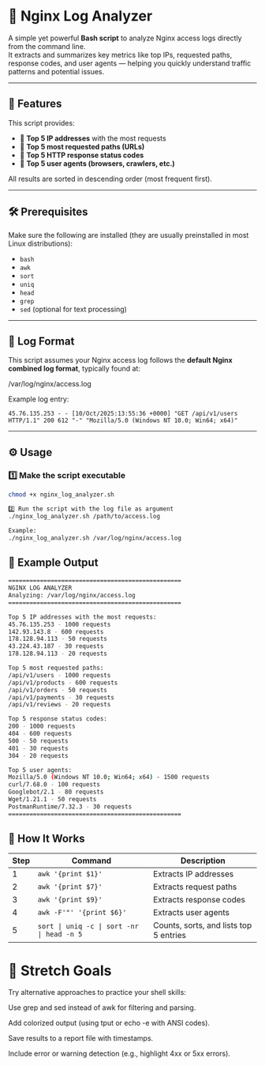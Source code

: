 # 🧾 Nginx Log Analyzer

A simple yet powerful **Bash script** to analyze Nginx access logs directly from the command line.  
It extracts and summarizes key metrics like top IPs, requested paths, response codes, and user agents — helping you quickly understand traffic patterns and potential issues.

---

## 🚀 Features

This script provides:

- 🔹 **Top 5 IP addresses** with the most requests  
- 🔹 **Top 5 most requested paths (URLs)**  
- 🔹 **Top 5 HTTP response status codes**  
- 🔹 **Top 5 user agents (browsers, crawlers, etc.)**

All results are sorted in descending order (most frequent first).

---

## 🛠️ Prerequisites

Make sure the following are installed (they are usually preinstalled in most Linux distributions):

- `bash`
- `awk`
- `sort`
- `uniq`
- `head`
- `grep`
- `sed` (optional for text processing)

---

## 📂 Log Format

This script assumes your Nginx access log follows the **default Nginx combined log format**, typically found at:

/var/log/nginx/access.log


Example log entry:
```t
45.76.135.253 - - [10/Oct/2025:13:55:36 +0000] "GET /api/v1/users HTTP/1.1" 200 612 "-" "Mozilla/5.0 (Windows NT 10.0; Win64; x64)"
```

---

## ⚙️ Usage

### 1️⃣ Make the script executable
```bash
chmod +x nginx_log_analyzer.sh
```
```bash
2️⃣ Run the script with the log file as argument
./nginx_log_analyzer.sh /path/to/access.log
```
```bash
Example:
./nginx_log_analyzer.sh /var/log/nginx/access.log
```

## 🧩 Example Output
```bash
=================================================
NGINX LOG ANALYZER
Analyzing: /var/log/nginx/access.log
=================================================

Top 5 IP addresses with the most requests:
45.76.135.253 - 1000 requests
142.93.143.8 - 600 requests
178.128.94.113 - 50 requests
43.224.43.187 - 30 requests
178.128.94.113 - 20 requests

Top 5 most requested paths:
/api/v1/users - 1000 requests
/api/v1/products - 600 requests
/api/v1/orders - 50 requests
/api/v1/payments - 30 requests
/api/v1/reviews - 20 requests

Top 5 response status codes:
200 - 1000 requests
404 - 600 requests
500 - 50 requests
401 - 30 requests
304 - 20 requests

Top 5 user agents:
Mozilla/5.0 (Windows NT 10.0; Win64; x64) - 1500 requests
curl/7.68.0 - 100 requests
Googlebot/2.1 - 80 requests
Wget/1.21.1 - 50 requests
PostmanRuntime/7.32.3 - 30 requests
=================================================
```

## 🧠 How It Works
| Step | Command                                    | Description                            |
| ---- | ------------------------------------------ | -------------------------------------- |
| 1    | `awk '{print $1}'`                         | Extracts IP addresses                  |
| 2    | `awk '{print $7}'`                         | Extracts request paths                 |
| 3    | `awk '{print $9}'`                         | Extracts response codes                |
| 4    | `awk -F'"' '{print $6}'`                   | Extracts user agents                   |
| 5    | `sort \| uniq -c \| sort -nr \| head -n 5` | Counts, sorts, and lists top 5 entries |

# 🎯 Stretch Goals

Try alternative approaches to practice your shell skills:

Use grep and sed instead of awk for filtering and parsing.

Add colorized output (using tput or echo -e with ANSI codes).

Save results to a report file with timestamps.

Include error or warning detection (e.g., highlight 4xx or 5xx errors).
